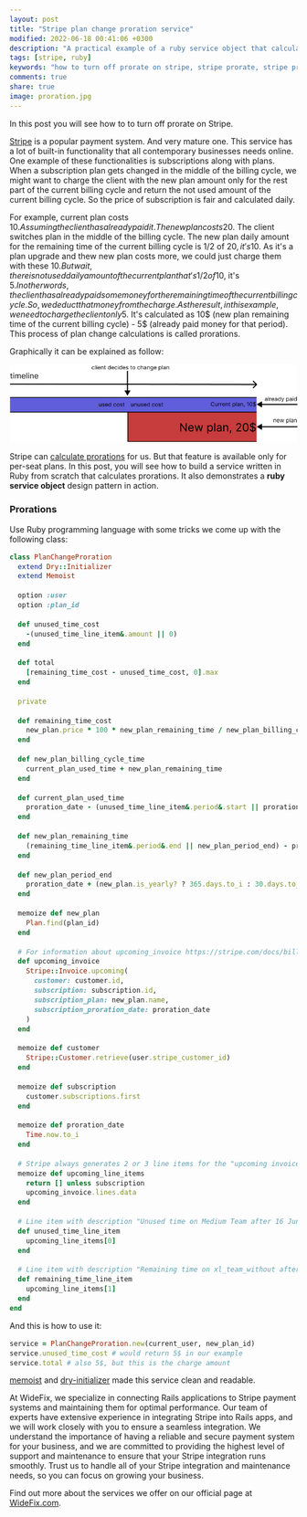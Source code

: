 ```yaml
---
layout: post
title: "Stripe plan change proration service"
modified: 2022-06-18 00:41:06 +0300
description: "A practical example of a ruby service object that calculates Stripe plan change proration."
tags: [stripe, ruby]
keywords: "how to turn off prorate on stripe, stripe prorate, stripe prorate subscription, stripe subscription prorate, prorate stripe"
comments: true
share: true
image: proration.jpg
---
```


In this post you will see how to to turn off prorate on Stripe.

[Stripe](https://stripe.com/) is a popular payment system. And very mature one. This service has
a lot of built-in functionality that all contemporary businesses needs online.
One example of these functionalities is subscriptions along with plans. When a subscription plan gets
changed in the middle of the billing cycle, we might want to charge the client with the new plan amount
only for the rest part of the current billing cycle and return the not used amount of the current billing cycle.
So the price of subscription is fair and calculated daily.

For example, current plan costs 10$. Assuming the client has already paid it.
The new plan costs 20$. The client switches plan in the middle of the billing cycle.
The new plan daily amount for the remaining time of the current billing cycle is 1/2 of 20$, it's 10$.
As it's a plan upgrade and thew new plan costs more, we could just charge them with these 10$.
But wait, there is not used daily amount of the current plan that's 1/2 of 10$, it's 5$. In other words,
the client has already paid some money for the remaining time of the current billing cycle.
So, we deduct that money from the charge.
As the result, in this example, we need to charge the client only 5$.
It's calculated as 10$ (new plan remaining time of the current billing cycle) - 5$ (already paid money for that period).
This process of plan change calculations is called prorations.

Graphically it can be explained as follow:

![Plan change proration](/images/plan-change.png)

Stripe can [calculate prorations](https://stripe.com/docs/billing/subscriptions/prorations) for us.
But that feature is available only for per-seat plans. In this post, you will see how to build a service
written in Ruby from scratch that calculates prorations. It also demonstrates a **ruby service object** design pattern in action.

### Prorations

Use Ruby programming language with some tricks we come up with the following class:

```ruby
class PlanChangeProration
  extend Dry::Initializer
  extend Memoist

  option :user
  option :plan_id

  def unused_time_cost
    -(unused_time_line_item&.amount || 0)
  end

  def total
    [remaining_time_cost - unused_time_cost, 0].max
  end

  private

  def remaining_time_cost
    new_plan.price * 100 * new_plan_remaining_time / new_plan_billing_cycle_time.to_f
  end

  def new_plan_billing_cycle_time
    current_plan_used_time + new_plan_remaining_time
  end

  def current_plan_used_time
    proration_date - (unused_time_line_item&.period&.start || proration_date)
  end

  def new_plan_remaining_time
    (remaining_time_line_item&.period&.end || new_plan_period_end) - proration_date
  end

  def new_plan_period_end
    proration_date + (new_plan.is_yearly? ? 365.days.to_i : 30.days.to_i)
  end

  memoize def new_plan
    Plan.find(plan_id)
  end

  # For information about upcoming_invoice https://stripe.com/docs/billing/subscriptions/prorations
  def upcoming_invoice
    Stripe::Invoice.upcoming(
      customer: customer.id,
      subscription: subscription.id,
      subscription_plan: new_plan.name,
      subscription_proration_date: proration_date
    )
  end

  memoize def customer
    Stripe::Customer.retrieve(user.stripe_customer_id)
  end

  memoize def subscription
    customer.subscriptions.first
  end

  memoize def proration_date
    Time.now.to_i
  end

  # Stripe always generates 2 or 3 line items for the "upcoming invoice"
  memoize def upcoming_line_items
    return [] unless subscription
    upcoming_invoice.lines.data
  end

  # Line item with description "Unused time on Medium Team after 16 Jun 2022" (Medium Team is current plan)
  def unused_time_line_item
    upcoming_line_items[0]
  end

  # Line item with description "Remaining time on xl_team_without after 16 Jun 2022" (xl_team_without is new plan)
  def remaining_time_line_item
    upcoming_line_items[1]
  end
end
```


And this is how to use it:

```ruby
service = PlanChangeProration.new(current_user, new_plan_id)
service.unused_time_cost # would return 5$ in our example
service.total # also 5$, but this is the charge amount
```

[memoist](https://github.com/matthewrudy/memoist) and [dry-initializer](https://dry-rb.org/gems/dry-initializer/3.0/)
made this service clean and readable.

At WideFix, we specialize in connecting Rails applications to Stripe payment systems and maintaining them for optimal performance. Our team of experts have extensive experience in integrating Stripe into Rails apps, and we will work closely with you to ensure a seamless integration. We understand the importance of having a reliable and secure payment system for your business, and we are committed to providing the highest level of support and maintenance to ensure that your Stripe integration runs smoothly. Trust us to handle all of your Stripe integration and maintenance needs, so you can focus on growing your business.

Find out more about the services we offer on our official page at [WideFix.com]((https://widefix.com/)).
